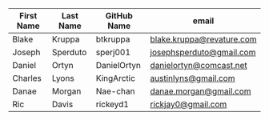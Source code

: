 | First Name    | Last Name     | GitHub Name  | email                     |
| ------------- | ------------- | -----        | ----                      |
| Blake         | Kruppa        | btkruppa     | blake.kruppa@revature.com |
| Joseph        | Sperduto      | sperj001     | josephsperduto@gmail.com  |
| Daniel        | Ortyn         | DanielOrtyn  | danielortyn@comcast.net   |
| Charles       | Lyons         | KingArctic   | austinlyns@gmail.com      |
| Danae         | Morgan        | Nae-chan     | danae.morgan@gmail.com    |
| Ric           | Davis         | rickeyd1     | rickjay0@gmail.com |